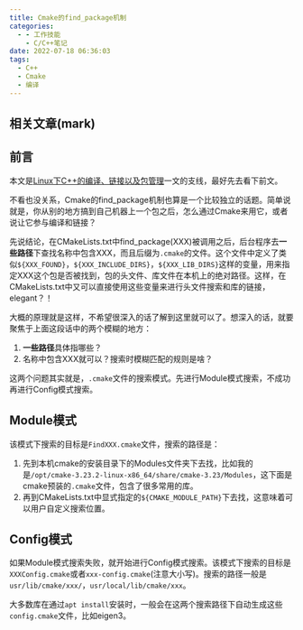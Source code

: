 ```yaml
---
title: Cmake的find_package机制
categories:
  - - 工作技能
    - C/C++笔记
date: 2022-07-18 06:36:03
tags:
  - C++
  - Cmake
  - 编译
---
```


## 相关文章(mark)
## 前言
本文是[Linux下C++的编译、链接以及包管理](mark)一文的支线，最好先去看下前文。

不看也没关系，Cmake的find_package机制也算是一个比较独立的话题。简单说就是，你从别的地方搞到自己机器上一个包之后，怎么通过Cmake来用它，或者说让它参与编译和链接？

先说结论，在CMakeLists.txt中find_package(XXX)被调用之后，后台程序去**一些路径**下查找名称中包含XXX，而且后缀为`.cmake`的文件。这个文件中定义了类似`${XXX_FOUND}`，`${XXX_INCLUDE_DIRS}`，`${XXX_LIB_DIRS}`这样的变量，用来指定XXX这个包是否被找到，包的头文件、库文件在本机上的绝对路径。这样，在CMakeLists.txt中又可以直接使用这些变量来进行头文件搜索和库的链接，elegant？！

大概的原理就是这样，不希望很深入的话了解到这里就可以了。想深入的话，就要聚焦于上面这段话中的两个模糊的地方：
1. **一些路径**具体指哪些？
2. 名称中包含XXX就可以？搜索时模糊匹配的规则是啥？

这两个问题其实就是，`.cmake`文件的搜索模式。先进行Module模式搜索，不成功再进行Config模式搜索。
## Module模式
该模式下搜索的目标是`FindXXX.cmake`文件，搜索的路径是：
1. 先到本机cmake的安装目录下的Modules文件夹下去找，比如我的是`/opt/cmake-3.23.2-linux-x86_64/share/cmake-3.23/Modules`，这下面是cmake预装的`.cmake`文件，包含了很多常用的库。
2. 再到CMakeLists.txt中显式指定的`${CMAKE_MODULE_PATH}`下去找，这意味着可以用户自定义搜索位置。

## Config模式
如果Module模式搜索失败，就开始进行Config模式搜索。该模式下搜索的目标是`XXXConfig.cmake`或者`xxx-config.cmake`(注意大小写)。搜索的路径一般是`usr/lib/cmake/xxx/`，`usr/local/lib/cmake/xxx`。

大多数库在通过`apt install`安装时，一般会在这两个搜索路径下自动生成这些`config.cmake`文件，比如eigen3。

